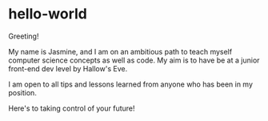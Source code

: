 # hello-world

Greeting!

My name is Jasmine, and I am on an ambitious path to teach myself computer science concepts as well as code.
My aim is to have be at a junior front-end dev level by Hallow's Eve.

I am open to all tips and lessons learned from anyone who has been in my position.

Here's to taking control of your future!
